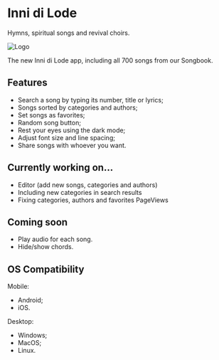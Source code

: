 # Inni di Lode

Hymns, spiritual songs and revival choirs.

![Logo](https://user-images.githubusercontent.com/90036768/162753598-0f319f9b-66db-4295-ab0f-646ecdb35157.jpg)

The new Inni di Lode app, including all 700 songs from our Songbook.

## Features

- Search a song by typing its number, title or lyrics;
- Songs sorted by categories and authors;
- Set songs as favorites;
- Random song button;
- Rest your eyes using the dark mode;
- Adjust font size and line spacing;
- Share songs with whoever you want.

## Currently working on...

- Editor (add new songs, categories and authors)
- Including new categories in search results
- Fixing categories, authors and favorites PageViews

## Coming soon

- Play audio for each song.
- Hide/show chords.

## OS Compatibility

Mobile:
- Android;
- iOS.

Desktop:
- Windows;
- MacOS;
- Linux.
